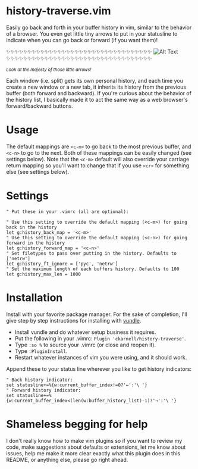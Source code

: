 # history-traverse.vim
Easily go back and forth in your buffer history in vim, similar to the behavior of a browser. You even get little tiny arrows to put in your statusline to indicate when you can go back or forward (if you want them)!


:sparkles::sparkles::sparkles::sparkles::sparkles::sparkles::sparkles::sparkles::sparkles::sparkles::sparkles::sparkles::sparkles::sparkles::sparkles::sparkles::sparkles::sparkles::sparkles::sparkles::sparkles::sparkles::sparkles::sparkles::sparkles::sparkles::sparkles::sparkles::sparkles::sparkles::sparkles::sparkles::sparkles::sparkles:
![Alt Text](http://g.recordit.co/57fvVbiwZ0.gif)
:sparkles::sparkles::sparkles::sparkles::sparkles::sparkles::sparkles::sparkles::sparkles::sparkles::sparkles::sparkles::sparkles::sparkles::sparkles::sparkles::sparkles::sparkles::sparkles::sparkles::sparkles::sparkles::sparkles::sparkles::sparkles::sparkles::sparkles::sparkles::sparkles::sparkles::sparkles::sparkles::sparkles::sparkles:

<sup><i>Look at the majesty of those little arrows!</i></sup>

Each window (i.e. split) gets its own personal history, and each time you create a new window or a new tab, it inherits its history from the previous buffer (both forward and backward). If you're curious about the behavior of the history list, I basically made it to act the same way as a web browser's forward/backward buttons.

# Usage

The default mappings are `<c-m>` to go back to the most previous buffer, and `<c-n>` to go to the next. Both of these mappings can be easily changed (see settings below). Note that the `<c-m>` default will also override your carriage return mapping so you'll want to change that if you use `<cr>` for something else (see settings below).

# Settings
```vim
" Put these in your .vimrc (all are optional):

" Use this setting to override the default mapping (<c-m>) for going back in the history
let g:history_back_map = '<c-m>'
" Use this setting to override the default mapping (<c-n>) for going forward in the history
let g:history_forward_map = '<c-n>'
" Set filetypes to pass over putting in the history. Defaults to ['netrw']
let g:history_ft_ignore = ['pyc', 'netrw']
" Set the maximum length of each buffers history. Defaults to 100
let g:history_max_len = 1000
```

# Installation
Install with your favorite package manager. For the sake of completion, I'll give step by step instructions for installing with [vundle](https://github.com/VundleVim/Vundle.vim).

- Install vundle and do whatever setup business it requires.
- Put the following in your .vimrc: `Plugin 'ckarnell/history-traverse'`.
- Type `:so %` to source your .vimrc (or close and reopen it).
- Type `:PluginInstall`.
- Restart whatever instances of vim you were using, and it should work.

Append these to your status line wherever you like to get history indicators:
```vim
" Back history indicator:
set statusline+=%{w:current_buffer_index!=0?'←':'\ '}
" Forward history indicator:
set statusline+=%{w:current_buffer_index<(len(w:buffer_history_list)-1)?'→':'\ '}
```

# Shameless begging for help
I don't really know how to make vim plugins so if you want to review my code, make suggestions about defaults or extensions, let me know about issues, help me make it more clear exactly what this plugin does in this README, or anything else, please go right ahead.
